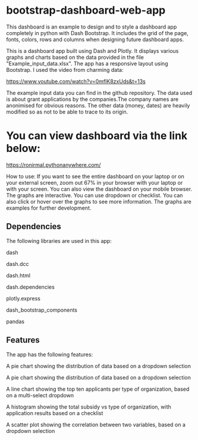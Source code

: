 # bootstrap-dashboard-web-app

This dashboard is an example to design and to style a dashboard app completely in python with Dash Bootstrap. It includes the grid of the page, fonts, colors, rows and columns when designing future dashboard apps.

This is a dashboard app built using Dash and Plotly. It displays various graphs and charts based on the data provided in the file "Example_input_data.xlsx". The app has a responsive layout using Bootstrap. I used the video from charming data: 

https://www.youtube.com/watch?v=0mfIK8zxUds&t=13s

The example input data you can find in the github repository. The data used is about grant applications by the companies.The company names are anonimised for obvious reasons. The other data (money, dates) are heavily modified so as not to be able to trace to its origin.

# You can view dashboard via the link below: 

https://ronirmal.pythonanywhere.com/

How to use: If you want to see the entire dashboard on your laptop or on your external screen, zoom out 67% in your browser with your laptop or with your screen. You can also view the dashboard on your mobile browser. The graphs are interactive. You can use dropdown or checklist. You can also click or hover over the graphs to see more information. The graphs are examples for further development.


## Dependencies
The following libraries are used in this app:

  dash

  dash.dcc

  dash.html

  dash.dependencies

  plotly.express

  dash_bootstrap_components

  pandas

## Features

The app has the following features:

  A pie chart showing the distribution of data based on a dropdown selection

  A pie chart showing the distribution of data based on a dropdown selection

  A line chart showing the top ten applicants per type of organization, based on a multi-select dropdown

  A histogram showing the total subsidy vs type of organization, with application results based on a checklist

  A scatter plot showing the correlation between two variables, based on a dropdown selection

